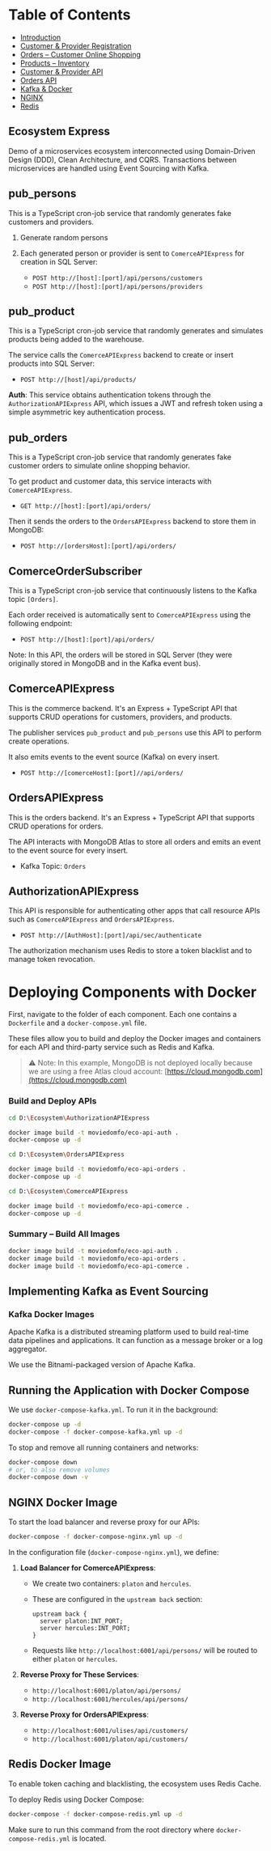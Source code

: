 # Table of Contents

* [Introduction](#ecosystem_express)
* [Customer & Provider Registration](#pub_persons)
* [Orders – Customer Online Shopping](#pub_orders)
* [Products – Inventory](#pub_product)
* [Customer & Provider API](#comerceapiexpress)
* [Orders API](#ordersapiexpress)
* [Kafka & Docker](#kafka-docker-images)
* [NGINX](#nginx-docker-image)
* [Redis](#redis-docker-image)

## Ecosystem Express

Demo of a microservices ecosystem interconnected using Domain-Driven Design (DDD), Clean Architecture, and CQRS.
Transactions between microservices are handled using Event Sourcing with Kafka.

## pub\_persons

This is a TypeScript cron-job service that randomly generates fake customers and providers.

1. Generate random persons
2. Each generated person or provider is sent to `ComerceAPIExpress` for creation in SQL Server:

   * `POST http://[host]:[port]/api/persons/customers`
   * `POST http://[host]:[port]/api/persons/providers`

## pub\_product

This is a TypeScript cron-job service that randomly generates and simulates products being added to the warehouse.

The service calls the `ComerceAPIExpress` backend to create or insert products into SQL Server:

* `POST http://[host]/api/products/`

**Auth**: This service obtains authentication tokens through the `AuthorizationAPIExpress` API, which issues a JWT and refresh token using a simple asymmetric key authentication process.

## pub\_orders

This is a TypeScript cron-job service that randomly generates fake customer orders to simulate online shopping behavior.

To get product and customer data, this service interacts with `ComerceAPIExpress`.

* `GET http://[host]:[port]/api/orders/`

Then it sends the orders to the `OrdersAPIExpress` backend to store them in MongoDB:

* `POST http://[ordersHost]:[port]/api/orders/`

## ComerceOrderSubscriber

This is a TypeScript cron-job service that continuously listens to the Kafka topic `[Orders]`.

Each order received is automatically sent to `ComerceAPIExpress` using the following endpoint:

* `POST http://[host]:[port]/api/orders/`

Note: In this API, the orders will be stored in SQL Server (they were originally stored in MongoDB and in the Kafka event bus).

## ComerceAPIExpress

This is the commerce backend. It's an Express + TypeScript API that supports CRUD operations for customers, providers, and products.

The publisher services `pub_product` and `pub_persons` use this API to perform create operations.

It also emits events to the event source (Kafka) on every insert.

* `POST http://[comerceHost]:[port]//api/orders/`

## OrdersAPIExpress

This is the orders backend. It's an Express + TypeScript API that supports CRUD operations for orders.

The API interacts with MongoDB Atlas to store all orders and emits an event to the event source for every insert.

* Kafka Topic: `Orders`

## AuthorizationAPIExpress

This API is responsible for authenticating other apps that call resource APIs such as `ComerceAPIExpress` and `OrdersAPIExpress`.

* `POST http://[AuthHost]:[port]/api/sec/authenticate`

The authorization mechanism uses Redis to store a token blacklist and to manage token revocation.

# Deploying Components with Docker

First, navigate to the folder of each component. Each one contains a `Dockerfile` and a `docker-compose.yml` file.

These files allow you to build and deploy the Docker images and containers for each API and third-party service such as Redis and Kafka.

> ⚠️ Note: In this example, MongoDB is not deployed locally because we are using a free Atlas cloud account: [https://cloud.mongodb.com](https://cloud.mongodb.com)

### Build and Deploy APIs

```bash
cd D:\Ecosystem\AuthorizationAPIExpress

docker image build -t moviedomfo/eco-api-auth .
docker-compose up -d
```

```bash
cd D:\Ecosystem\OrdersAPIExpress

docker image build -t moviedomfo/eco-api-orders .
docker-compose up -d
```

```bash
cd D:\Ecosystem\ComerceAPIExpress

docker image build -t moviedomfo/eco-api-comerce .
docker-compose up -d
```

### Summary – Build All Images

```bash
docker image build -t moviedomfo/eco-api-auth .
docker image build -t moviedomfo/eco-api-orders .
docker image build -t moviedomfo/eco-api-comerce .
```

## Implementing Kafka as Event Sourcing

### Kafka Docker Images

Apache Kafka is a distributed streaming platform used to build real-time data pipelines and applications. It can function as a message broker or a log aggregator.

We use the Bitnami-packaged version of Apache Kafka.

## Running the Application with Docker Compose

We use `docker-compose-kafka.yml`. To run it in the background:

```bash
docker-compose up -d
docker-compose -f docker-compose-kafka.yml up -d
```

To stop and remove all running containers and networks:

```bash
docker-compose down
# or, to also remove volumes
docker-compose down -v
```

## NGINX Docker Image

To start the load balancer and reverse proxy for our APIs:

```bash
docker-compose -f docker-compose-nginx.yml up -d
```

In the configuration file (`docker-compose-nginx.yml`), we define:

1. **Load Balancer for ComerceAPIExpress**:

   * We create two containers: `platon` and `hercules`.
   * These are configured in the `upstream back` section:

     ```nginx
     upstream back {
       server platon:INT_PORT;
       server hercules:INT_PORT;
     }
     ```

   * Requests like `http://localhost:6001/api/persons/` will be routed to either `platon` or `hercules`.

2. **Reverse Proxy for These Services**:

   * `http://localhost:6001/platon/api/persons/`
   * `http://localhost:6001/hercules/api/persons/`

3. **Reverse Proxy for OrdersAPIExpress**:

   * `http://localhost:6001/ulises/api/customers/`
   * `http://localhost:6001/platon/api/customers/`

## Redis Docker Image

To enable token caching and blacklisting, the ecosystem uses Redis Cache.

To deploy Redis using Docker Compose:

```bash
docker-compose -f docker-compose-redis.yml up -d
```

Make sure to run this command from the root directory where `docker-compose-redis.yml` is located.
